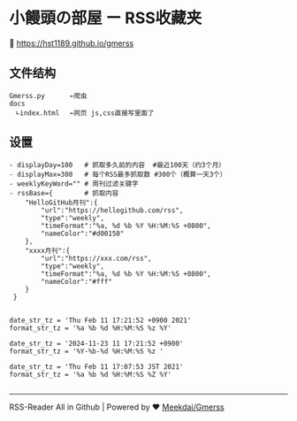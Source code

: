 # 小饅頭の部屋 ー RSS收藏夹

 🔗 https://hst1189.github.io/gmerss
 
## 文件结构
```
Gmerss.py　　   ←爬虫
docs
　∟index.html　 ←网页 js,css直接写里面了
```

## 设置
```
- displayDay=100   # 抓取多久前的内容  #最近100天（约3个月）
- displayMax=300   # 每个RSS最多抓取数 #300个（概算一天3个）
- weeklyKeyWord="" # 周刊过滤关键字
- rssBase={        # 抓取内容
    "HelloGitHub月刊":{
        "url":"https://hellogithub.com/rss",
        "type":"weekly",
        "timeFormat":"%a, %d %b %Y %H:%M:%S +0800",
        "nameColor":"#d00150"
    },
    "xxxx月刊":{
        "url":"https://xxx.com/rss",
        "type":"weekly",
        "timeFormat":"%a, %d %b %Y %H:%M:%S +0800",
        "nameColor":"#fff"
    }
 }


date_str_tz = 'Thu Feb 11 17:21:52 +0900 2021'
format_str_tz = '%a %b %d %H:%M:%S %z %Y'

date_str_tz = '2024-11-23 11 17:21:52 +0900'
format_str_tz = '%Y-%b-%d %H:%M:%S %z '

date_str_tz = 'Thu Feb 11 17:07:53 JST 2021'
format_str_tz = '%a %b %d %H:%M:%S %Z %Y'
 
```

---
RSS-Reader All in Github | Powered by ❤️ [Meekdai/Gmerss](https://github.com/Meekdai/Gmerss)
